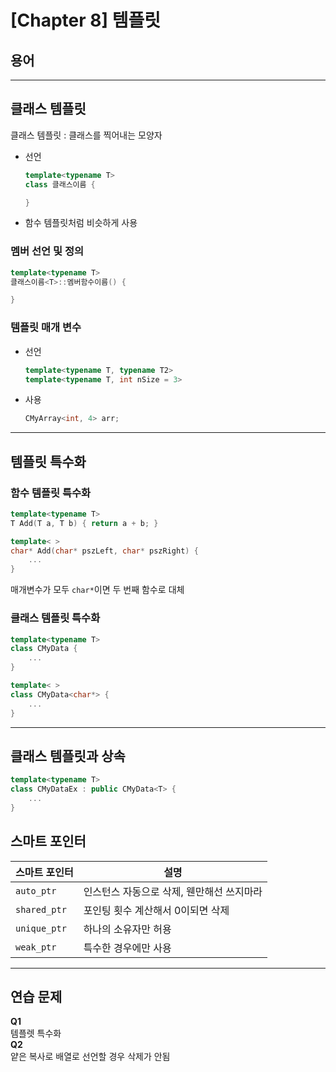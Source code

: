 # [Chapter 8] 템플릿
## 용어

* * *
## 클래스 템플릿
클래스 템플릿 : 클래스를 찍어내는 모양자   
* 선언
    ```c++
    template<typename T>
    class 클래스이름 {

    }
    ```
* 함수 템플릿처럼 비슷하게 사용
### 멤버 선언 및 정의
```c++
template<typename T>
클래스이름<T>::멤버함수이름() {

}
```
### 템플릿 매개 변수
* 선언
    ```c++
    template<typename T, typename T2>
    template<typename T, int nSize = 3>
    ```
* 사용
    ```c++
    CMyArray<int, 4> arr;
    ```
* * *
## 템플릿 특수화
### 함수 템플릿 특수화
```c++
template<typename T>
T Add(T a, T b) { return a + b; }

template< >
char* Add(char* pszLeft, char* pszRight) {
    ...
}
```
매개변수가 모두 `char*`이면 두 번째 함수로 대체
### 클래스 템플릿 특수화
```c++
template<typename T>
class CMyData {
    ...
}

template< >
class CMyData<char*> {
    ...
}
```
* * *
## 클래스 템플릿과 상속
```c++
template<typename T>
class CMyDataEx : public CMyData<T> {
    ...
}
```
## 스마트 포인터
|스마트 포인터|설명|
|---|---|
|`auto_ptr`|인스턴스 자동으로 삭제, 웬만해선 쓰지마라|
|`shared_ptr`|포인팅 횟수 계산해서 0이되면 삭제|
|`unique_ptr`|하나의 소유자만 허용|
|`weak_ptr`|특수한 경우에만 사용|
* * *
## 연습 문제
**Q1**   
템플렛 특수화   
**Q2**   
얕은 복사로 배열로 선언할 경우 삭제가 안됨   
